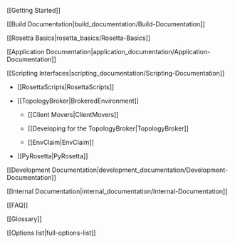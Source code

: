 [[Getting Started]]

[[Build Documentation|build_documentation/Build-Documentation]]

[[Rosetta Basics|rosetta_basics/Rosetta-Basics]]

[[Application Documentation|application_documentation/Application-Documentation]]

[[Scripting Interfaces|scripting_documentation/Scripting-Documentation]]

* [[RosettaScripts|RosettaScripts]]

* [[TopologyBroker|BrokeredEnvironment]]

   * [[Client Movers|ClientMovers]]

   * [[Developing for the TopologyBroker|TopologyBroker]]

   * [[EnvClaim|EnvClaim]]

* [[PyRosetta|PyRosetta]]

[[Development Documentation|development_documentation/Development-Documentation]]

<!---BEGIN_INTERNAL-->
[[Internal Documentation|internal_documentation/Internal-Documentation]]
<!---END_INTERNAL-->

[[FAQ]]

[[Glossary]]

[[Options list|full-options-list]]